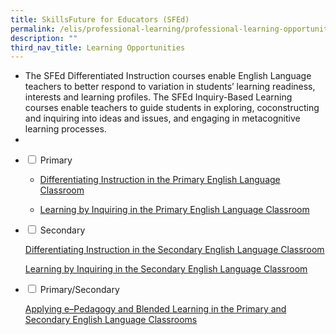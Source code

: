 ```yaml
---
title: SkillsFuture for Educators (SFEd)
permalink: /elis/professional-learning/professional-learning-opportunities/skillsfuture-for-educators-sfed/
description: ""
third_nav_title: Learning Opportunities
---
```

* The SFEd Differentiated Instruction courses enable English Language teachers to better respond to variation in students’ learning readiness, interests and learning profiles. The SFEd Inquiry-Based Learning courses enable teachers to guide students in exploring, coconstructing and inquiring into ideas and issues, and engaging in metacognitive learning processes.
* 

<ul class="jekyllcodex_accordion">
  <li>
    <input type="checkbox" id="accordion1">
    <label for="accordion1">Primary</label>
    <div>
      <ul><li><p><a href="https://staging.d1wti0p44mqune.amplifyapp.com/elis/professional-learning/professional-learning-opportunities/primary/differentiating-instruction/">Differentiating Instruction in the Primary English Language Classroom</a></p></li>
		<li><p><a href="https://staging.d1wti0p44mqune.amplifyapp.com/elis/professional-learning/professional-learning-opportunities/primary/learning-by-inquiring/">Learning by Inquiring in the Primary English Language Classroom </a></p></li></ul>
    </div>
	</li>  
	<li>
    <input type="checkbox" id="accordion2">
    <label for="accordion2">Secondary</label>
    <div>
      <p><a href="https://staging.d1wti0p44mqune.amplifyapp.com/elis/professional-learning/professional-learning-opportunities/secondary/differentiate-instruction/">Differentiating Instruction in the Secondary English Language Classroom</a></p>
		<p><a href="https://staging.d1wti0p44mqune.amplifyapp.com/elis/professional-learning/professional-learning-opportunities/secondary/learning-by-inquiring/">Learning by Inquiring in the Secondary English Language Classroom</a></p>
    </div>
	</li>  
	<li>
    <input type="checkbox" id="accordion3">
    <label for="accordion3">Primary/Secondary</label>
    <div>
      <p><a href="https://staging.d1wti0p44mqune.amplifyapp.com/elis/professional-learning/professional-learning-opportunities/primary-secondary/applying-epedagogy">Applying e–Pedagogy and Blended Learning in the Primary and Secondary English Language Classrooms</a></p>
    </div>
	</li>  
</ul>